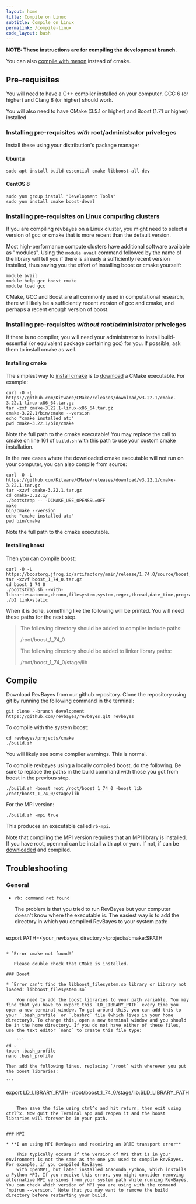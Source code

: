 ```yaml
---
layout: home
title: Compile on Linux
subtitle: Compile on Linux
permalink: /compile-linux
code_layout: bash
---
```


**NOTE: These instructions are for compiling the development branch.**

You can also [compile with meson](https://github.com/revbayes/revbayes/blob/development/projects/meson/README.md) instead of cmake.

## Pre-requisites

You will need to have a C++ compiler installed on your computer. GCC 6 (or higher) and Clang 8 (or higher) should work.

You will also need to have CMake (3.5.1 or higher) and Boost (1.71 or higher) installed

### Installing pre-requisites *with* root/administrator priveleges

Install these using your distribution's package manager

#### Ubuntu

    sudo apt install build-essential cmake libboost-all-dev

#### CentOS 8

    sudo yum group install "Development Tools"
    sudo yum install cmake boost-devel

### Installing pre-requisites on Linux computing clusters

If you are compiling revbayes on a Linux cluster, you might need to select a version of gcc or cmake that is more recent than the default version.

Most high-performance compute clusters have additional software available as "modules".
Using the `module avail` command followed by the name of the library will tell you if there is already a sufficiently recent version installed, thus saving you the effort of installing boost or cmake yourself:

    module avail
    module help gcc boost cmake
    module load gcc

CMake, GCC and Boost are all commonly used in computational research, there will likely be a sufficiently recent version of gcc and cmake, and perhaps a recent enough version of boost.

### Installing pre-requisites *without* root/administrator priveleges

If there is no compiler, you will need your administrator to install build-essential (or equivalent package containing gcc) for you. If possible, ask them to install cmake as well.

#### Installing cmake

The simplest way to [install cmake](https://cmake.org/install/) is to [download](https://cmake.org/download/) a CMake executable.  For example:

    curl -O -L https://github.com/Kitware/CMake/releases/download/v3.22.1/cmake-3.22.1-linux-x86_64.tar.gz
    tar -zxf cmake-3.22.1-linux-x86_64.tar.gz
    cmake-3.22.1/bin/cmake --version
    echo "cmake installed at:"
    pwd cmake-3.22.1/bin/cmake

Note the full path to the cmake executable!
You may replace the call to cmake on line 161 of `build.sh` with this path to use your custom cmake installation.

In the rare cases where the downloaded cmake executable will not run on your computer, you can also compile from source:

    curl -O -L https://github.com/Kitware/CMake/releases/download/v3.22.1/cmake-3.22.1.tar.gz
    tar -xzvf cmake-3.22.1.tar.gz
    cd cmake-3.22.1/
    ./bootstrap -- -DCMAKE_USE_OPENSSL=OFF
    make
    bin/cmake --version
    echo "cmake installed at:"
    pwd bin/cmake

Note the full path to the cmake executable.

#### Installing boost

Then you can compile boost:

    curl -O -L https://boostorg.jfrog.io/artifactory/main/release/1.74.0/source/boost_1_74_0.tar.gz
    tar -xzvf boost_1_74_0.tar.gz
    cd boost_1_74_0
    ./bootstrap.sh --with-libraries=atomic,chrono,filesystem,system,regex,thread,date_time,program_options,math,serialization
    ./b2 link=static

When it is done, something like the following will be printed. You will need these paths for the next step.

>    The following directory should be added to compiler include paths:
>
>    /root/boost_1_74_0
>
>    The following directory should be added to linker library paths:
>
>    /root/boost_1_74_0/stage/lib

## Compile

Download RevBayes from our github repository. Clone the repository using git by running the following command in the terminal:

    git clone --branch development https://github.com/revbayes/revbayes.git revbayes

To compile with the system boost:

    cd revbayes/projects/cmake
    ./build.sh

You will likely see some compiler warnings. This is normal. 

To compile revbayes using a locally compiled boost, do the following. Be sure to replace the paths in the build command with those you got from boost in the previous step.

    ./build.sh -boost_root /root/boost_1_74_0 -boost_lib /root/boost_1_74_0/stage/lib

For the MPI version:

    ./build.sh -mpi true

This produces an executable called `rb-mpi`.

Note that compiling the MPI version requires that an MPI library is installed. If you have root, openmpi can be install with apt or yum. If not, if can be [downloaded](https://www.open-mpi.org/) and compiled.

## Troubleshooting

### General

* `rb: command not found`

    The problem is that you tried to run RevBayes but your computer doesn't know where the executable is. The easiest way is to add the directory in which you compiled RevBayes to your system path:

    ```
export PATH=<your_revbayes_directory>/projects/cmake:$PATH  
```

* `Error cmake not found!`  

   Please double check that CMake is installed.

### Boost

* `Error can't find the libboost_filesystem.so library or Library not   loaded: libboost_filesystem.so`

    You need to add the boost libraries to your path variable. You may find that you have to export this `LD_LIBRARY_PATH` every time you open a new terminal window. To get around this, you can add this to your `.bash_profile` or `.bashrc` file (which lives in your home directory). To change this, open a new terminal window and you should be in the home directory. If you do not have either of these files, use the text editor `nano` to create this file type:

    ```
cd ~
touch .bash_profile
nano .bash_profile
```

    Then add the following lines, replacing `/root` with wherever you put the boost libraries:

    ```
export LD_LIBRARY_PATH=/root/boost_1_74_0/stage/lib:$LD_LIBRARY_PATH
```

    Then save the file using ctrl^o and hit return, then exit using ctrl^x. Now quit the Terminal app and reopen it and the boost libraries will forever be in your path.


### MPI

* **I am using MPI RevBayes and receiving an ORTE transport error**

    This typically occurs if the version of MPI that is in your environment is not the same as the one you used to compile RevBayes. For example, if you compiled RevBayes
    with OpenMPI, but later installed Anaconda Python, which installs a Python MPI. If you receive this error, you might consider removing alternative MPI versions from your system path while running RevBayes. You can check which version of MPI you are using with the command `mpirun --version.` Note that you may want to remove the build directory before restarting your build.
